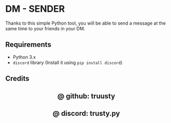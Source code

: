 # DM - SENDER

Thanks to this simple Python tool, you will be able to send a message at the same time to your friends in your DM.

## Requirements
- Python 3.x
- `discord` library (Install it using `pip install discord`)

## Credits

<h2 align="center"> @ github: truusty </h2>
<h2 align="center"> @ discord: trusty.py </h2>

